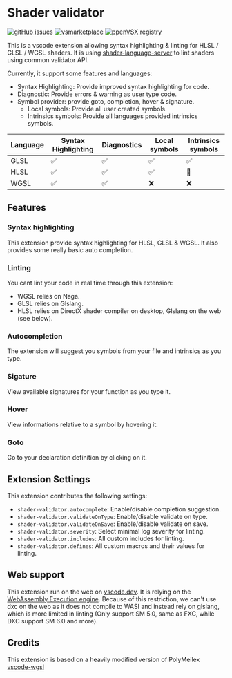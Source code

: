 # Shader validator

[![gitHub issues](https://img.shields.io/github/issues/antaalt/shader-validator.svg)](https://github.com/antaalt/shader-validator/issues)
[![vsmarketplace](https://img.shields.io/visual-studio-marketplace/v/antaalt.shader-validator?color=blue&label=vscode%20marketplace)](https://marketplace.visualstudio.com/items?itemName=antaalt.shader-validator)
[![ppenVSX registry](https://img.shields.io/open-vsx/v/antaalt/shader-validator?color=purple)](https://open-vsx.org/extension/antaalt/shader-validator)

This is a vscode extension allowing syntax highlighting & linting for HLSL / GLSL / WGSL shaders. It is using [shader-language-server](https://github.com/antaalt/shader-language-server) to lint shaders using common validator API.

Currently, it support some features and languages:

- Syntax Highlighting: Provide improved syntax highlighting for code.
- Diagnostic: Provide errors & warning as user type code.
- Symbol provider: provide goto, completion, hover & signature.
    - Local symbols: Provide all user created symbols.
    - Intrinsics symbols: Provide all languages provided intrinsics symbols.

|Language|Syntax Highlighting|Diagnostics|Local symbols|Intrinsics symbols|
|--------|-------------------|-----------|-------------|------------------|
|GLSL    |✅                 |✅        |✅           |✅               |
|HLSL    |✅                 |✅        |✅           |🚧               |
|WGSL    |✅                 |✅        |❌           |❌               |

## Features

### Syntax highlighting

This extension provide syntax highlighting for HLSL, GLSL & WGSL. It also provides some really basic auto completion.

### Linting

You cant lint your code in real time through this extension:
- WGSL relies on Naga.
- GLSL relies on Glslang.
- HLSL relies on DirectX shader compiler on desktop, Glslang on the web (see below).

### Autocompletion

The extension will suggest you symbols from your file and intrinsics as you type.

### Sigature

View available signatures for your function as you type it.

### Hover

View informations relative to a symbol by hovering it.

### Goto

Go to your declaration definition by clicking on it.

## Extension Settings

This extension contributes the following settings:

* `shader-validator.autocomplete`: Enable/disable completion suggestion.
* `shader-validator.validateOnType`: Enable/disable validate on type.
* `shader-validator.validateOnSave`: Enable/disable validate on save.
* `shader-validator.severity`: Select minimal log severity for linting.
* `shader-validator.includes`: All custom includes for linting.
* `shader-validator.defines`: All custom macros and their values for linting.

## Web support

This extension run on the web on [vscode.dev](https://vscode.dev/). It is relying on the [WebAssembly Execution engine](https://marketplace.visualstudio.com/items?itemName=ms-vscode.wasm-wasi-core). Because of this restriction, we can't use dxc on the web as it does not compile to WASI and instead rely on glslang, which is more limited in linting (Only support SM 5.0, same as FXC, while DXC support SM 6.0 and more).

## Credits

This extension is based on a heavily modified version of PolyMeilex [vscode-wgsl](https://github.com/PolyMeilex/vscode-wgsl)